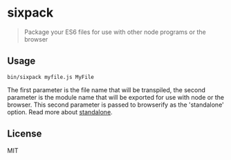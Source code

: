 # sixpack

> Package your ES6 files for use with other node programs or the browser

## Usage

`bin/sixpack myfile.js MyFile`

The first parameter is the file name that will be transpiled, the second parameter is the module name that will be exported
for use with node or the browser. This second parameter is passed to browserify as the 'standalone' option. Read more about [standalone](https://github.com/substack/node-browserify).

## License

MIT
